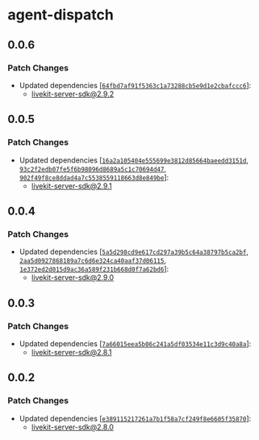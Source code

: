 # agent-dispatch

## 0.0.6

### Patch Changes

- Updated dependencies [[`64fbd7af91f5363c1a73288cb5e9d1e2cbafccc6`](https://github.com/livekit/node-sdks/commit/64fbd7af91f5363c1a73288cb5e9d1e2cbafccc6)]:
  - livekit-server-sdk@2.9.2

## 0.0.5

### Patch Changes

- Updated dependencies [[`16a2a105404e555699e3812d85664baeedd3151d`](https://github.com/livekit/node-sdks/commit/16a2a105404e555699e3812d85664baeedd3151d), [`93c2f2edb07fe5f6b98096d8689a5c1c70694d47`](https://github.com/livekit/node-sdks/commit/93c2f2edb07fe5f6b98096d8689a5c1c70694d47), [`902f49f8ce8ddad4a7c5538559118663d8e849be`](https://github.com/livekit/node-sdks/commit/902f49f8ce8ddad4a7c5538559118663d8e849be)]:
  - livekit-server-sdk@2.9.1

## 0.0.4

### Patch Changes

- Updated dependencies [[`5a5d298cd9e617cd297a39b5c64a38797b5ca2bf`](https://github.com/livekit/node-sdks/commit/5a5d298cd9e617cd297a39b5c64a38797b5ca2bf), [`2aa5d0927868189a7c6d6e324ca40aaf37d06115`](https://github.com/livekit/node-sdks/commit/2aa5d0927868189a7c6d6e324ca40aaf37d06115), [`1e372ed2d015d9ac36a589f231b668d0f7a62bd6`](https://github.com/livekit/node-sdks/commit/1e372ed2d015d9ac36a589f231b668d0f7a62bd6)]:
  - livekit-server-sdk@2.9.0

## 0.0.3

### Patch Changes

- Updated dependencies [[`7a66015eea5b06c241a5df03534e11c3d9c40a8a`](https://github.com/livekit/node-sdks/commit/7a66015eea5b06c241a5df03534e11c3d9c40a8a)]:
  - livekit-server-sdk@2.8.1

## 0.0.2

### Patch Changes

- Updated dependencies [[`e389115217261a7b1f58a7cf249f8e6605f35870`](https://github.com/livekit/node-sdks/commit/e389115217261a7b1f58a7cf249f8e6605f35870)]:
  - livekit-server-sdk@2.8.0
